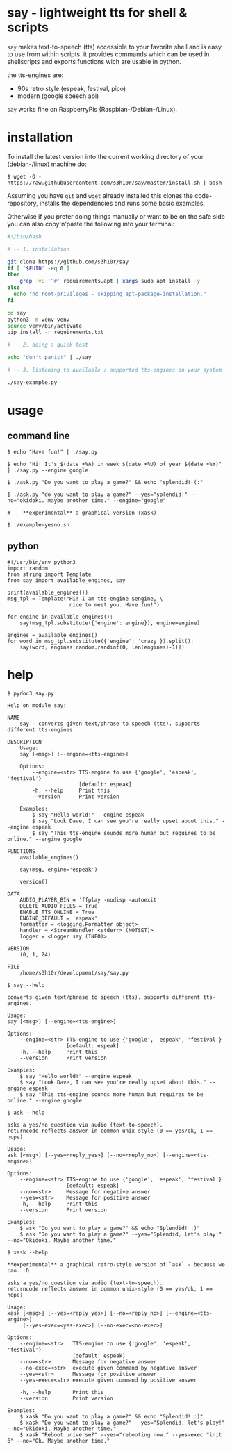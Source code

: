 say - lightweight tts for shell & scripts
=========================================

`say` makes text-to-speech (tts) accessible to your favorite shell 
and is easy to use from within scripts. 
it provides commands which can be used in shellscripts and exports
functions wich are usable in python.

the tts-engines are:

  * 90s retro style (espeak, festival, pico)
  * modern (google speech api)

`say` works fine on RaspberryPis (Raspbian-/Debian-/Linux).


installation
============

To install the latest version into the current working directory of 
your (debian-/linux) machine do:

```console
$ wget -O - https://raw.githubusercontent.com/s3h10r/say/master/install.sh | bash
```
Assuming you have `git` and `wget` already installed
this clones the code-repository, installs the dependencies and runs
some basic examples.

Otherwise if you prefer doing things manually or want to be on the safe side
you can also copy'n'paste the following into your terminal:

```bash
#!/bin/bash

# -- 1. installation 

git clone https://github.com/s3h10r/say
if [ "$EUID" -eq 0 ] 
then
    grep -vE '^#' requirements.apt | xargs sudo apt install -y
else
  echo "no root-privileges - skipping apt-package-installation."
fi

cd say 
python3 -m venv venv
source venv/bin/activate
pip install -r requirements.txt

# -- 2. doing a quick test 

echo "don't panic!" | ./say

# -- 3. listening to available / supported tts-engines on your system 

./say-example.py
```

usage 
=====

command line
------------

```console
$ echo "Have fun!" | ./say.py
``` 

```console
$ echo "Hi! It's $(date +%A) in week $(date +%U) of year $(date +%Y)" | ./say.py --engine google
``` 

```console
$ ./ask.py "Do you want to play a game?" && echo "splendid! (:"
```

```console
$ ./ask.py "do you want to play a game?" --yes="splendid!" --no="okidoki. maybe another time." --engine="google"
```

```console
# -- **experimental** a graphical version (xask)

$ ./example-yesno.sh
```


python
------

```
#!/usr/bin/env python3
import random
from string import Template
from say import available_engines, say

print(available_engines())
msg_tpl = Template("Hi! I am tts-engine $engine, \
                    nice to meet you. Have fun!")

for engine in available_engines():
    say(msg_tpl.substitute({'engine': engine}), engine=engine)

engines = available_engines()
for word in msg_tpl.substitute({'engine': 'crazy'}).split():
    say(word, engines[random.randint(0, len(engines)-1)])
```


help
====

```
$ pydoc3 say.py

Help on module say:

NAME
    say - converts given text/phrase to speech (tts). supports different tts-engines.

DESCRIPTION
    Usage:
    say [<msg>] [--engine=<tts-engine>]
    
    Options:
        --engine=<str> TTS-engine to use {'google', 'espeak', 'festival'}
                       [default: espeak]
        -h, --help     Print this
        --version      Print version
    
    Examples:
        $ say "Hello world!" --engine espeak
        $ say "Look Dave, I can see you're really upset about this." --engine espeak
        $ say "This tts-engine sounds more human but requires to be online." --engine google

FUNCTIONS
    available_engines()
    
    say(msg, engine='espeak')
    
    version()

DATA
    AUDIO_PLAYER_BIN = 'ffplay -nodisp -autoexit'
    DELETE_AUDIO_FILES = True
    ENABLE_TTS_ONLINE = True
    ENGINE_DEFAULT = 'espeak'
    formatter = <logging.Formatter object>
    handler = <StreamHandler <stderr> (NOTSET)>
    logger = <Logger say (INFO)>

VERSION
    (0, 1, 24)

FILE
    /home/s3h10r/development/say/say.py
```


```console
$ say --help

converts given text/phrase to speech (tts). supports different tts-engines.

Usage:
say [<msg>] [--engine=<tts-engine>]

Options:
    --engine=<str> TTS-engine to use {'google', 'espeak', 'festival'}
                   [default: espeak]
    -h, --help     Print this
    --version      Print version

Examples:
    $ say "Hello world!" --engine espeak
    $ say "Look Dave, I can see you're really upset about this." --engine espeak
    $ say "This tts-engine sounds more human but requires to be online." --engine google
```

```console
$ ask --help

asks a yes/no question via audio (text-to-speech).
returncode reflects answer in common unix-style (0 == yes/ok, 1 == nope)

Usage:
ask [<msg>] [--yes=<reply_yes>] [--no=<reply_no>] [--engine=<tts-engine>]

Options:
    --engine=<str> TTS-engine to use {'google', 'espeak', 'festival'}
                   [default: espeak]
    --no=<str>     Message for negative answer
    --yes=<str>    Message for positive answer
    -h, --help     Print this
    --version      Print version

Examples:
    $ ask "Do you want to play a game?" && echo "Splendid! :)"
    $ ask "Do you want to play a game?" --yes="Splendid, let's play!" --no="Okidoki. Maybe another time."
```

```console
$ xask --help

**experimental** a graphical retro-style version of `ask` - because we can. :D

asks a yes/no question via audio (text-to-speech).
returncode reflects answer in common unix-style (0 == yes/ok, 1 == nope)

Usage:
xask [<msg>] [--yes=<reply_yes>] [--no=<reply_no>] [--engine=<tts-engine>]
     [--yes-exec=<yes-exec>] [--no-exec=<no-exec>]

Options:
    --engine=<str>   TTS-engine to use {'google', 'espeak', 'festival'}
                     [default: espeak]
    --no=<str>       Message for negative answer
    --no-exec=<str>  execute given command by negative answer
    --yes=<str>      Message for positive answer
    --yes-exec=<str> execute given command by positive answer

    -h, --help       Print this
    --version        Print version

Examples:
    $ xask "Do you want to play a game?" && echo "Splendid! :)"
    $ xask "Do you want to play a game?" --yes="Splendid, let's play!" --no="Okidoki. Maybe another time."
    $ xask "Reboot universe?" --yes="rebooting now." --yes-exec "init 6" --no="Ok. Maybe another time."
```

